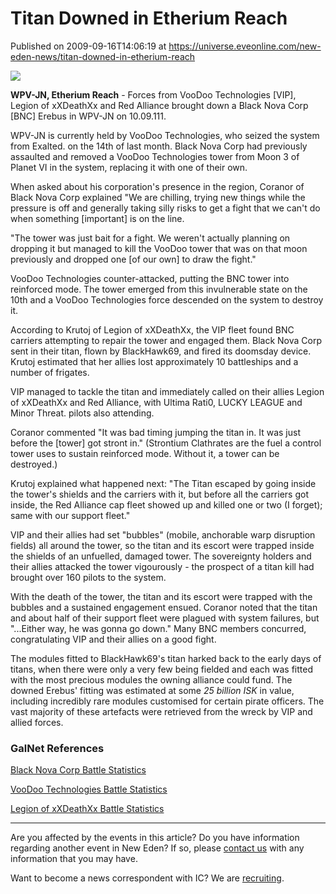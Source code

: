 # Titan Downed in Etherium Reach
Published on 2009-09-16T14:06:19 at https://universe.eveonline.com/new-eden-news/titan-downed-in-etherium-reach

![](http://www.eve-ic.net/media/assets/icarticlebanner.png)  
  
 **WPV-JN, Etherium Reach** \- Forces from VooDoo Technologies [VIP], Legion of xXDeathXx and Red Alliance brought down a Black Nova Corp [BNC] Erebus in WPV-JN on 10.09.111.  
  
WPV-JN is currently held by VooDoo Technologies, who seized the system from Exalted. on the 14th of last month. Black Nova Corp had previously assaulted and removed a VooDoo Technologies tower from Moon 3 of Planet VI in the system, replacing it with one of their own.   
  
When asked about his corporation's presence in the region, Coranor of Black Nova Corp explained "We are chilling, trying new things while the pressure is off and generally taking silly risks to get a fight that we can't do when something [important] is on the line.  
  
"The tower was just bait for a fight. We weren't actually planning on dropping it but managed to kill the VooDoo tower that was on that moon previously and dropped one [of our own] to draw the fight."  
  
VooDoo Technologies counter-attacked, putting the BNC tower into reinforced mode. The tower emerged from this invulnerable state on the 10th and a VooDoo Technologies force descended on the system to destroy it.   
  
According to Krutoj of Legion of xXDeathXx, the VIP fleet found BNC carriers attempting to repair the tower and engaged them. Black Nova Corp sent in their titan, flown by BlackHawk69, and fired its doomsday device. Krutoj estimated that her allies lost approximately 10 battleships and a number of frigates.   
  
VIP managed to tackle the titan and immediately called on their allies Legion of xXDeathXx and Red Alliance, with Ultima Rati0, LUCKY LEAGUE and Minor Threat. pilots also attending.   
  
Coranor commented "It was bad timing jumping the titan in. It was just before the [tower] got stront in." (Strontium Clathrates are the fuel a control tower uses to sustain reinforced mode. Without it, a tower can be destroyed.)   
  
Krutoj explained what happened next: "The Titan escaped by going inside the tower's shields and the carriers with it, but before all the carriers got inside, the Red Alliance cap fleet showed up and killed one or two (I forget); same with our support fleet."   
  
VIP and their allies had set "bubbles" (mobile, anchorable warp disruption fields) all around the tower, so the titan and its escort were trapped inside the shields of an unfuelled, damaged tower. The sovereignty holders and their allies attacked the tower vigourously - the prospect of a titan kill had brought over 160 pilots to the system.   
  
With the death of the tower, the titan and its escort were trapped with the bubbles and a sustained engagement ensued. Coranor noted that the titan and about half of their support fleet were plagued with system failures, but "...Either way, he was gonna go down." Many BNC members concurred, congratulating VIP and their allies on a good fight.   
  
The modules fitted to BlackHawk69's titan harked back to the early days of titans, when there were only a very few being fielded and each was fitted with the most precious modules the owning alliance could fund. The downed Erebus' fitting was estimated at some _25 billion ISK_ in value, including incredibly rare modules customised for certain pirate officers. The vast majority of these artefacts were retrieved from the wreck by VIP and allied forces.

### GalNet References

[Black Nova Corp Battle Statistics](http://www.fusionhosts.co.uk/killboard/?a=kill_related&kll_id=2338)   
  
[VooDoo Technologies Battle Statistics](http://kb.voodootech.ru/?a=kill_related&kll_id=23034)   
  
[Legion of xXDeathXx Battle Statistics](http://killboard.legionofdeath.info/?op=kill&id=385512)

 

* * *

Are you affected by the events in this article? Do you have information regarding another event in New Eden? If so, please [contact us](http://myeve.eve-online.com/news.asp?a=submitrp) with any information that you may have.  
  
Want to become a news correspondent with IC? We are [recruiting](http://www.eveonline.com/isd.asp).
